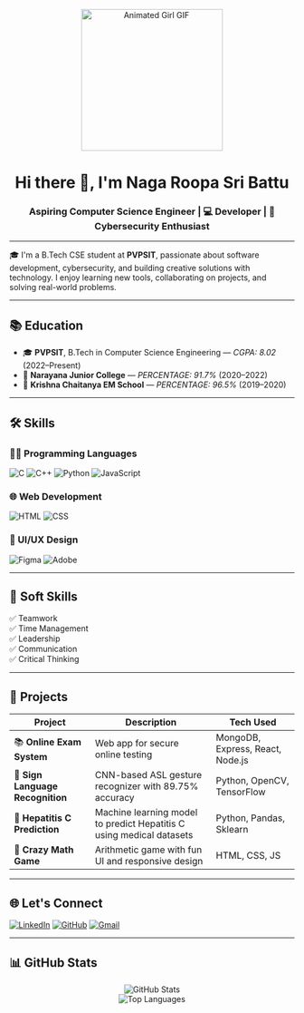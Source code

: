 <!-- Banner or Animated GIF at the Top -->
<p align="center">
  <img src="https://media.giphy.com/media/L1R1tvI9svkIWwpVYr/giphy.gif" width="250" alt="Animated Girl GIF">
</p>

<h1 align="center">Hi there 👋, I'm Naga Roopa Sri Battu</h1>
<h3 align="center">Aspiring Computer Science Engineer | 💻 Developer | 🔐 Cybersecurity Enthusiast</h3>

---

🎓 I'm a B.Tech CSE student at **PVPSIT**, passionate about software development, cybersecurity, and building creative solutions with technology. I enjoy learning new tools, collaborating on projects, and solving real-world problems.

---

## 📚 Education

- 🎓 **PVPSIT**, B.Tech in Computer Science Engineering — *CGPA: 8.02* (2022–Present)  
- 🏫 **Narayana Junior College** — *PERCENTAGE: 91.7%* (2020–2022)  
- 🏫 **Krishna Chaitanya EM School** — *PERCENTAGE: 96.5%* (2019–2020)  

---

## 🛠️ Skills

### 👩‍💻 Programming Languages
![C](https://img.shields.io/badge/-C-00599C?style=flat&logo=c)
![C++](https://img.shields.io/badge/-C++-00599C?style=flat&logo=c%2B%2B)
![Python](https://img.shields.io/badge/-Python-3776AB?style=flat&logo=python)
![JavaScript](https://img.shields.io/badge/-JavaScript-F7DF1E?style=flat&logo=javascript)

### 🌐 Web Development
![HTML](https://img.shields.io/badge/-HTML5-E34F26?style=flat&logo=html5)
![CSS](https://img.shields.io/badge/-CSS3-1572B6?style=flat&logo=css3)

### 🎨 UI/UX Design
![Figma](https://img.shields.io/badge/-Figma-F24E1E?style=flat&logo=figma)
![Adobe](https://img.shields.io/badge/-Adobe-FF0000?style=flat&logo=adobe)

---

## 💼 Soft Skills

✅ Teamwork  
✅ Time Management  
✅ Leadership  
✅ Communication  
✅ Critical Thinking  

---


## 🚀 Projects

| Project | Description | Tech Used |
|--------|-------------|-----------|
| 📚 **Online Exam System** | Web app for secure online testing | MongoDB, Express, React, Node.js |
| 🤟 **Sign Language Recognition** | CNN-based ASL gesture recognizer with 89.75% accuracy | Python, OpenCV, TensorFlow |
| 🧬 **Hepatitis C Prediction** | Machine learning model to predict Hepatitis C using medical datasets | Python, Pandas, Sklearn |
| 🧠 **Crazy Math Game** | Arithmetic game with fun UI and responsive design | HTML, CSS, JS |

---

## 🌐 Let's Connect

[![LinkedIn](https://img.shields.io/badge/-LinkedIn-0077B5?style=flat&logo=linkedin)](https://www.linkedin.com/in/naga-roopasri-battu-b88b95282/)
[![GitHub](https://img.shields.io/badge/-GitHub-181717?style=flat&logo=github)](https://github.com/BattuNagaRoopasri)
[![Gmail](https://img.shields.io/badge/-roopasri.0812@gmail.com-D14836?style=flat&logo=gmail&logoColor=white)](mailto:roopasri.0812@gmail.com)

---

## 📊 GitHub Stats

<p align="center">
  <img src="https://github-readme-stats.vercel.app/api?username=BattuNagaRoopasri&show_icons=true&theme=radical" alt="GitHub Stats">
  <br/>
  <img src="https://github-readme-stats.vercel.app/api/top-langs/?username=BattuNagaRoopasri&layout=compact&theme=radical" alt="Top Languages">
</p>
